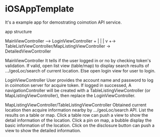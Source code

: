 iOSAppTemplate
==============
It's a example app for demostrating coimotion API service.

app structure

MainViewController --> LoginViewController +
                   |                       |
                   |                       v
                   +-> TableListViewController/MapListingViewController -> DetailedViewController
                                               
MainViewController
  It tells if the user logged in or no by checking token's validation. If valid, open list view (table/map) to display
  search results of .../geoLoc/search of current location. Else open login view for user to login.
  
LoginViewController
  User provides the account name and password to log in coimotion server for acquire token.
  If logged in successed, A navigationController will be created with a TableListingViewController 
  (or MapListingViewController), then replace the LoginViewController.
  
MapListingViewController/TableListingViewController
  Obtained current location then acquire information nearby by .../geoLoc/search API. 
  List the results on a table or map. Click a table row can push a view to show the detail 
  information of the location. Click a pin on map, a bubble display the basic information of the location.
  Click on the disclosure button can push a view to show the detailed information.
